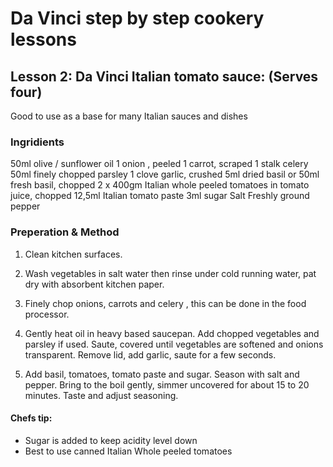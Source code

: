 # Da Vinci step by step cookery lessons

## Lesson 2: Da Vinci Italian tomato sauce: (Serves four)

Good to use as a base for many Italian sauces and dishes

### Ingridients 

50ml olive / sunflower oil
1 onion , peeled
1 carrot, scraped
1 stalk celery
50ml finely chopped parsley
1 clove garlic, crushed
5ml dried basil or 50ml fresh basil, chopped
2 x 400gm Italian whole peeled tomatoes in tomato juice, chopped
12,5ml Italian tomato paste
3ml sugar
Salt
Freshly ground pepper

### Preperation & Method

1. Clean kitchen surfaces.

2. Wash vegetables in salt water then rinse under cold running water, pat dry with absorbent kitchen paper. 

3. Finely chop onions, carrots and celery , this can be done in the food processor. 

4. Gently heat oil in heavy based saucepan. Add chopped vegetables and parsley if used. Saute, covered until vegetables are softened and onions transparent. Remove lid, add garlic, saute for a few seconds.

5. Add basil, tomatoes, tomato paste and sugar. Season with salt and pepper. Bring to the boil gently, simmer uncovered for about 15 to 20 minutes. Taste and adjust seasoning.

#### Chefs tip:

- Sugar is added to keep acidity level down
- Best to use canned Italian Whole peeled tomatoes